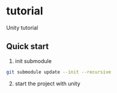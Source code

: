 # tutorial
Unity tutorial
## Quick start 
1. init submodule 
```bash
git submodule update --init --recursive
```
2. start the project with unity
